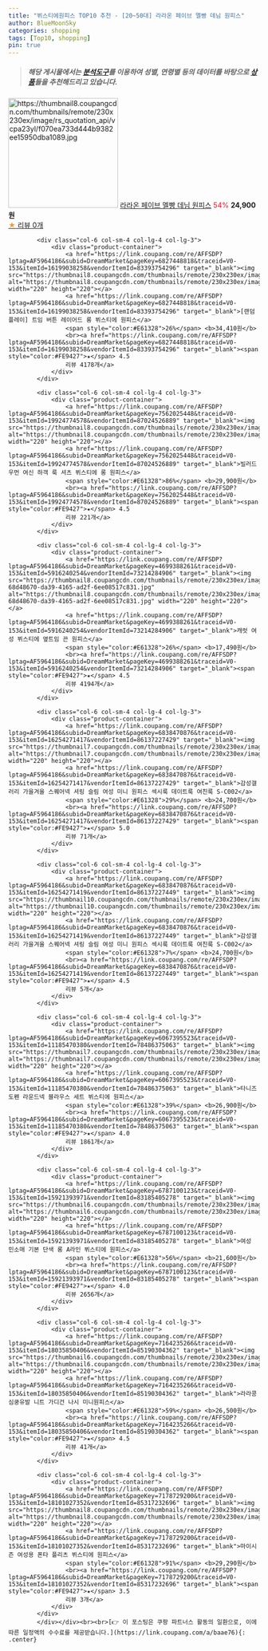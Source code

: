 ```yaml
---
title: "뷔스티에원피스 TOP10 추천 - [20~50대] 라라온 페이브 멜빵 데님 원피스"
author: BlueMoonSky
categories: shopping
tags: [Top10, shopping]
pin: true
---
```


> ##### 해당 게시물에서는 [**분석도구**](https://itemscout.io/)를 이용하여 **성별**, **연령별** 등의 데이터를 바탕으로 [**상품**](https://link.coupang.com/a/baae76)들을 추천해드리고 있습니다.
<div class="container"><div class="row">
            <div class="col-6 col-sm-4 col-lg-4 col-lg-3">
                <div class="product-container">
                    <a href="https://link.coupang.com/re/AFFSDP?lptag=AF5964186&subid=DreamMarket&pageKey=7046131669&traceid=V0-153&itemId=17437707923&vendorItemId=84606523176" target="_blank"><img src="https://thumbnail8.coupangcdn.com/thumbnails/remote/230x230ex/image/rs_quotation_api/vcpa23yl/f070ea733d444b9382ee15950dba1089.jpg" alt="https://thumbnail8.coupangcdn.com/thumbnails/remote/230x230ex/image/rs_quotation_api/vcpa23yl/f070ea733d444b9382ee15950dba1089.jpg" width="220" height="220"></a>
                    <a href="https://link.coupang.com/re/AFFSDP?lptag=AF5964186&subid=DreamMarket&pageKey=7046131669&traceid=V0-153&itemId=17437707923&vendorItemId=84606523176" target="_blank">라라온 페이브 멜빵 데님 원피스</a>
                    <span style="color:#E61328">54%</span> <b>24,900원</b>
                    <br><a href="https://link.coupang.com/re/AFFSDP?lptag=AF5964186&subid=DreamMarket&pageKey=7046131669&traceid=V0-153&itemId=17437707923&vendorItemId=84606523176" target="_blank"><span style="color:#FE9427">★</span> 
                    리뷰 0개</a>
                </div>
            </div>
            
            <div class="col-6 col-sm-4 col-lg-4 col-lg-3">
                <div class="product-container">
                    <a href="https://link.coupang.com/re/AFFSDP?lptag=AF5964186&subid=DreamMarket&pageKey=6827448818&traceid=V0-153&itemId=16199038258&vendorItemId=83393754296" target="_blank"><img src="https://thumbnail8.coupangcdn.com/thumbnails/remote/230x230ex/image/vendor_inventory/a3a5/71523575c373fbc0009f843d3bbf1e182c79e04765b79b287b71aa2c89f7.JPG" alt="https://thumbnail8.coupangcdn.com/thumbnails/remote/230x230ex/image/vendor_inventory/a3a5/71523575c373fbc0009f843d3bbf1e182c79e04765b79b287b71aa2c89f7.JPG" width="220" height="220"></a>
                    <a href="https://link.coupang.com/re/AFFSDP?lptag=AF5964186&subid=DreamMarket&pageKey=6827448818&traceid=V0-153&itemId=16199038258&vendorItemId=83393754296" target="_blank">[랜덤플레이] 트임 버튼 레이어드 롱 뷔스티에 원피스</a>
                    <span style="color:#E61328">26%</span> <b>34,410원</b>
                    <br><a href="https://link.coupang.com/re/AFFSDP?lptag=AF5964186&subid=DreamMarket&pageKey=6827448818&traceid=V0-153&itemId=16199038258&vendorItemId=83393754296" target="_blank"><span style="color:#FE9427">★</span> 4.5
                    리뷰 4178개</a>
                </div>
            </div>
            
            <div class="col-6 col-sm-4 col-lg-4 col-lg-3">
                <div class="product-container">
                    <a href="https://link.coupang.com/re/AFFSDP?lptag=AF5964186&subid=DreamMarket&pageKey=7562025448&traceid=V0-153&itemId=19924774578&vendorItemId=87024526889" target="_blank"><img src="https://thumbnail8.coupangcdn.com/thumbnails/remote/230x230ex/image/vendor_inventory/6e93/5b4689ccc4e1100c480f07ea48a7d24340156a641904b35d1211ae86c3c4.png" alt="https://thumbnail8.coupangcdn.com/thumbnails/remote/230x230ex/image/vendor_inventory/6e93/5b4689ccc4e1100c480f07ea48a7d24340156a641904b35d1211ae86c3c4.png" width="220" height="220"></a>
                    <a href="https://link.coupang.com/re/AFFSDP?lptag=AF5964186&subid=DreamMarket&pageKey=7562025448&traceid=V0-153&itemId=19924774578&vendorItemId=87024526889" target="_blank">빌러드우먼 여신 하객 룩 셔츠 뷔스티에 롱 원피스</a>
                    <span style="color:#E61328">86%</span> <b>29,900원</b>
                    <br><a href="https://link.coupang.com/re/AFFSDP?lptag=AF5964186&subid=DreamMarket&pageKey=7562025448&traceid=V0-153&itemId=19924774578&vendorItemId=87024526889" target="_blank"><span style="color:#FE9427">★</span> 4.5
                    리뷰 221개</a>
                </div>
            </div>
            
            <div class="col-6 col-sm-4 col-lg-4 col-lg-3">
                <div class="product-container">
                    <a href="https://link.coupang.com/re/AFFSDP?lptag=AF5964186&subid=DreamMarket&pageKey=4699388261&traceid=V0-153&itemId=5916240254&vendorItemId=73214284906" target="_blank"><img src="https://thumbnail8.coupangcdn.com/thumbnails/remote/230x230ex/image/retail/images/553674047352908-68d48670-da39-4165-ad2f-6ee08517c831.jpg" alt="https://thumbnail8.coupangcdn.com/thumbnails/remote/230x230ex/image/retail/images/553674047352908-68d48670-da39-4165-ad2f-6ee08517c831.jpg" width="220" height="220"></a>
                    <a href="https://link.coupang.com/re/AFFSDP?lptag=AF5964186&subid=DreamMarket&pageKey=4699388261&traceid=V0-153&itemId=5916240254&vendorItemId=73214284906" target="_blank">캐럿 여성 뷔스티에 옆트임 끈 원피스</a>
                    <span style="color:#E61328">26%</span> <b>17,490원</b>
                    <br><a href="https://link.coupang.com/re/AFFSDP?lptag=AF5964186&subid=DreamMarket&pageKey=4699388261&traceid=V0-153&itemId=5916240254&vendorItemId=73214284906" target="_blank"><span style="color:#FE9427">★</span> 4.5
                    리뷰 4194개</a>
                </div>
            </div>
            
            <div class="col-6 col-sm-4 col-lg-4 col-lg-3">
                <div class="product-container">
                    <a href="https://link.coupang.com/re/AFFSDP?lptag=AF5964186&subid=DreamMarket&pageKey=6838470876&traceid=V0-153&itemId=16254271417&vendorItemId=86137227429" target="_blank"><img src="https://thumbnail7.coupangcdn.com/thumbnails/remote/230x230ex/image/vendor_inventory/73cd/45e66868e936742f061a2662d356eb281458d580a3e050081bb6888af663.jpg" alt="https://thumbnail7.coupangcdn.com/thumbnails/remote/230x230ex/image/vendor_inventory/73cd/45e66868e936742f061a2662d356eb281458d580a3e050081bb6888af663.jpg" width="220" height="220"></a>
                    <a href="https://link.coupang.com/re/AFFSDP?lptag=AF5964186&subid=DreamMarket&pageKey=6838470876&traceid=V0-153&itemId=16254271417&vendorItemId=86137227429" target="_blank">감성갤러리 가을겨울 스퀘어넥 셔링 슬림 여성 미니 원피스 섹시룩 데이트룩 여친룩 S-C002</a>
                    <span style="color:#E61328">29%</span> <b>24,700원</b>
                    <br><a href="https://link.coupang.com/re/AFFSDP?lptag=AF5964186&subid=DreamMarket&pageKey=6838470876&traceid=V0-153&itemId=16254271417&vendorItemId=86137227429" target="_blank"><span style="color:#FE9427">★</span> 5.0
                    리뷰 71개</a>
                </div>
            </div>
            
            <div class="col-6 col-sm-4 col-lg-4 col-lg-3">
                <div class="product-container">
                    <a href="https://link.coupang.com/re/AFFSDP?lptag=AF5964186&subid=DreamMarket&pageKey=6838470876&traceid=V0-153&itemId=16254271419&vendorItemId=86137227449" target="_blank"><img src="https://thumbnail10.coupangcdn.com/thumbnails/remote/230x230ex/image/vendor_inventory/dfbd/802bbcabf68bc7e5e6b4523c3433f43cd0409f02507935330559ffddb491.jpg" alt="https://thumbnail10.coupangcdn.com/thumbnails/remote/230x230ex/image/vendor_inventory/dfbd/802bbcabf68bc7e5e6b4523c3433f43cd0409f02507935330559ffddb491.jpg" width="220" height="220"></a>
                    <a href="https://link.coupang.com/re/AFFSDP?lptag=AF5964186&subid=DreamMarket&pageKey=6838470876&traceid=V0-153&itemId=16254271419&vendorItemId=86137227449" target="_blank">감성갤러리 가을겨울 스퀘어넥 셔링 슬림 여성 미니 원피스 섹시룩 데이트룩 여친룩 S-C002</a>
                    <span style="color:#E61328">7%</span> <b>24,700원</b>
                    <br><a href="https://link.coupang.com/re/AFFSDP?lptag=AF5964186&subid=DreamMarket&pageKey=6838470876&traceid=V0-153&itemId=16254271419&vendorItemId=86137227449" target="_blank"><span style="color:#FE9427">★</span> 4.5
                    리뷰 5개</a>
                </div>
            </div>
            
            <div class="col-6 col-sm-4 col-lg-4 col-lg-3">
                <div class="product-container">
                    <a href="https://link.coupang.com/re/AFFSDP?lptag=AF5964186&subid=DreamMarket&pageKey=6067395523&traceid=V0-153&itemId=11185470380&vendorItemId=78486375063" target="_blank"><img src="https://thumbnail7.coupangcdn.com/thumbnails/remote/230x230ex/image/vendor_inventory/d5c8/3a7497710f2c24f777c50b11b7deee05167a8091bea86abd6b0286c19979.jpg" alt="https://thumbnail7.coupangcdn.com/thumbnails/remote/230x230ex/image/vendor_inventory/d5c8/3a7497710f2c24f777c50b11b7deee05167a8091bea86abd6b0286c19979.jpg" width="220" height="220"></a>
                    <a href="https://link.coupang.com/re/AFFSDP?lptag=AF5964186&subid=DreamMarket&pageKey=6067395523&traceid=V0-153&itemId=11185470380&vendorItemId=78486375063" target="_blank">타니즈 도펜 라운드넥 블라우스 세트 뷔스티에 원피스</a>
                    <span style="color:#E61328">39%</span> <b>26,900원</b>
                    <br><a href="https://link.coupang.com/re/AFFSDP?lptag=AF5964186&subid=DreamMarket&pageKey=6067395523&traceid=V0-153&itemId=11185470380&vendorItemId=78486375063" target="_blank"><span style="color:#FE9427">★</span> 4.0
                    리뷰 1861개</a>
                </div>
            </div>
            
            <div class="col-6 col-sm-4 col-lg-4 col-lg-3">
                <div class="product-container">
                    <a href="https://link.coupang.com/re/AFFSDP?lptag=AF5964186&subid=DreamMarket&pageKey=6787100123&traceid=V0-153&itemId=15921393971&vendorItemId=83185405278" target="_blank"><img src="https://thumbnail6.coupangcdn.com/thumbnails/remote/230x230ex/image/vendor_inventory/327a/3555c2e37bb560edd93dbf94b1d4267a8b90e6c36e1b7b4a2e4f568e2d2e.jpg" alt="https://thumbnail6.coupangcdn.com/thumbnails/remote/230x230ex/image/vendor_inventory/327a/3555c2e37bb560edd93dbf94b1d4267a8b90e6c36e1b7b4a2e4f568e2d2e.jpg" width="220" height="220"></a>
                    <a href="https://link.coupang.com/re/AFFSDP?lptag=AF5964186&subid=DreamMarket&pageKey=6787100123&traceid=V0-153&itemId=15921393971&vendorItemId=83185405278" target="_blank">여성 민소매 기본 단색 롱 A라인 뷔스티에 원피스</a>
                    <span style="color:#E61328">56%</span> <b>21,600원</b>
                    <br><a href="https://link.coupang.com/re/AFFSDP?lptag=AF5964186&subid=DreamMarket&pageKey=6787100123&traceid=V0-153&itemId=15921393971&vendorItemId=83185405278" target="_blank"><span style="color:#FE9427">★</span> 4.0
                    리뷰 2656개</a>
                </div>
            </div>
            
            <div class="col-6 col-sm-4 col-lg-4 col-lg-3">
                <div class="product-container">
                    <a href="https://link.coupang.com/re/AFFSDP?lptag=AF5964186&subid=DreamMarket&pageKey=7164235266&traceid=V0-153&itemId=18035850406&vendorItemId=85190304362" target="_blank"><img src="https://thumbnail6.coupangcdn.com/thumbnails/remote/230x230ex/image/vendor_inventory/f600/045291859b283b634bda06350a36e68140a1ba24b4a64d4063e8014f124d.jpg" alt="https://thumbnail6.coupangcdn.com/thumbnails/remote/230x230ex/image/vendor_inventory/f600/045291859b283b634bda06350a36e68140a1ba24b4a64d4063e8014f124d.jpg" width="220" height="220"></a>
                    <a href="https://link.coupang.com/re/AFFSDP?lptag=AF5964186&subid=DreamMarket&pageKey=7164235266&traceid=V0-153&itemId=18035850406&vendorItemId=85190304362" target="_blank">라라콩 심쿵유발 니트 가디건 나시 미니원피스</a>
                    <span style="color:#E61328">59%</span> <b>26,500원</b>
                    <br><a href="https://link.coupang.com/re/AFFSDP?lptag=AF5964186&subid=DreamMarket&pageKey=7164235266&traceid=V0-153&itemId=18035850406&vendorItemId=85190304362" target="_blank"><span style="color:#FE9427">★</span> 4.5
                    리뷰 41개</a>
                </div>
            </div>
            
            <div class="col-6 col-sm-4 col-lg-4 col-lg-3">
                <div class="product-container">
                    <a href="https://link.coupang.com/re/AFFSDP?lptag=AF5964186&subid=DreamMarket&pageKey=7178729200&traceid=V0-153&itemId=18101027352&vendorItemId=85317232696" target="_blank"><img src="https://thumbnail8.coupangcdn.com/thumbnails/remote/230x230ex/image/vendor_inventory/26f5/a2ba799cae5586606dd4f63a7caaa89c4199827e79240387534b31bf1e2a.jpg" alt="https://thumbnail8.coupangcdn.com/thumbnails/remote/230x230ex/image/vendor_inventory/26f5/a2ba799cae5586606dd4f63a7caaa89c4199827e79240387534b31bf1e2a.jpg" width="220" height="220"></a>
                    <a href="https://link.coupang.com/re/AFFSDP?lptag=AF5964186&subid=DreamMarket&pageKey=7178729200&traceid=V0-153&itemId=18101027352&vendorItemId=85317232696" target="_blank">마이시즌 여성용 폰타 플리츠 뷔스티에 원피스</a>
                    <span style="color:#E61328">91%</span> <b>29,290원</b>
                    <br><a href="https://link.coupang.com/re/AFFSDP?lptag=AF5964186&subid=DreamMarket&pageKey=7178729200&traceid=V0-153&itemId=18101027352&vendorItemId=85317232696" target="_blank"><span style="color:#FE9427">★</span> 3.5
                    리뷰 3개</a>
                </div>
            </div>
            </div></div><br><br>[👉 이 포스팅은 쿠팡 파트너스 활동의 일환으로, 이에 따른 일정액의 수수료를 제공받습니다.](https://link.coupang.com/a/baae76){: .center}